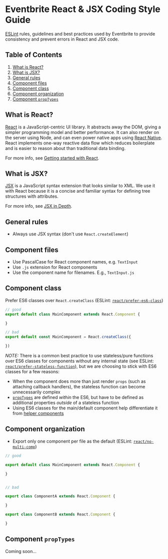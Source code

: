 # Eventbrite React & JSX Coding Style Guide

[ESLint](http://eslint.org/) rules, guidelines and best practices used by Eventbrite to provide consistency and prevent errors in React and JSX code.

## Table of Contents

1. [What is React?](#what-is-react)
1. [What is JSX?](#what-is-jsx)
1. [General rules](#general-rules)
1. [Component files](#component-files)
1. [Component class](#component-class)
1. [Component organization](#component-organization)
1. [Component `propTypes`](#component-propTypes)

## What is React?

[React](https://facebook.github.io/react/) is a JavaScript-centric UI library. It abstracts away the DOM, giving a simpler programming model and better performance. It can also render on the server using Node, and can even power native apps using [React Native](https://facebook.github.io/react-native/). React implements one-way reactive data flow which reduces boilerplate and is easier to reason about than traditional data binding.

For more info, see [Getting started with React](https://facebook.github.io/react/docs/getting-started.html).

## What is JSX?

[JSX](https://facebook.github.io/jsx/) is a JavaScript syntax extension that looks similar to XML. We use it with React because it is a concise and familiar syntax for defining tree structures with attributes.

For more info, see [JSX in Depth](https://facebook.github.io/react/docs/jsx-in-depth.html).

## General rules

- Always use JSX syntax (don't use `React.createElement`)

## Component files

- Use PascalCase for React component names, e.g. `TextInput`
- Use `.js` extension for React components
- Use the component name for filenames. E.g., `TextInput.js`

## Component class

Prefer ES6 classes over `React.createClass` (ESLint: [`react/prefer-es6-class`](https://github.com/yannickcr/eslint-plugin-react/blob/master/docs/rules/prefer-es6-class.md))

```jsx
// good
export default class MainComponent extends React.Component {

}

// bad
export default const MainComponent = React.createClass({

})
```

_NOTE:_ There is a common best practice to use stateless/pure functions over ES6 classes for components without any internal state (see ESLint: [`react/prefer-stateless-function`](https://github.com/yannickcr/eslint-plugin-react/blob/master/docs/rules/prefer-stateless-function.md)), but we are choosing to stick with ES6 classes for a few reasons:

- When the component does more than just render `props` (such as attaching callback handlers), the stateless function can become unnecessarily complex
- [`propTypes`](#component-propTypes) are defined _within_ the ES6, but have to be defined as additional properties _outside_ of a stateless function
- Using ES6 classes for the main/default component help differentiate it from [helper components](#)

## Component organization

- Export only one component per file as the default (ESLint: [`react/no-multi-comp`](https://github.com/yannickcr/eslint-plugin-react/blob/master/docs/rules/no-multi-comp.md))

```jsx
// good

export default class MainComponent extends React.Component {

}


// bad

export class ComponentA extends React.Component {

}

export class ComponentB extends React.Component {

}
```

## Component `propTypes`

Coming soon...
